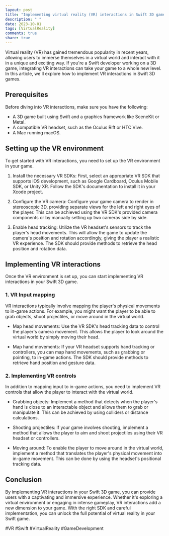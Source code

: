 ```yaml
---
layout: post
title: "Implementing virtual reality (VR) interactions in Swift 3D games"
description: " "
date: 2023-10-01
tags: [VirtualReality]
comments: true
share: true
---
```


Virtual reality (VR) has gained tremendous popularity in recent years, allowing users to immerse themselves in a virtual world and interact with it in a unique and exciting way. If you're a Swift developer working on a 3D game, integrating VR interactions can take your game to a whole new level. In this article, we'll explore how to implement VR interactions in Swift 3D games.

## Prerequisites

Before diving into VR interactions, make sure you have the following:

- A 3D game built using Swift and a graphics framework like SceneKit or Metal.
- A compatible VR headset, such as the Oculus Rift or HTC Vive.
- A Mac running macOS.

## Setting up the VR environment

To get started with VR interactions, you need to set up the VR environment in your game. 

1. Install the necessary VR SDKs: First, select an appropriate VR SDK that supports iOS development, such as Google Cardboard, Oculus Mobile SDK, or Unity XR. Follow the SDK's documentation to install it in your Xcode project.

2. Configure the VR camera: Configure your game camera to render in stereoscopic 3D, providing separate views for the left and right eyes of the player. This can be achieved using the VR SDK's provided camera components or by manually setting up two cameras side by side.

3. Enable head tracking: Utilize the VR headset's sensors to track the player's head movements. This will allow the game to update the camera's position and rotation accordingly, giving the player a realistic VR experience. The SDK should provide methods to retrieve the head position and rotation data.

## Implementing VR interactions

Once the VR environment is set up, you can start implementing VR interactions in your Swift 3D game.

### 1. VR Input mapping

VR interactions typically involve mapping the player's physical movements to in-game actions. For example, you might want the player to be able to grab objects, shoot projectiles, or move around in the virtual world.

- Map head movements: Use the VR SDK's head tracking data to control the player's camera movement. This allows the player to look around the virtual world by simply moving their head.

- Map hand movements: If your VR headset supports hand tracking or controllers, you can map hand movements, such as grabbing or pointing, to in-game actions. The SDK should provide methods to retrieve hand position and gesture data.

### 2. Implementing VR controls

In addition to mapping input to in-game actions, you need to implement VR controls that allow the player to interact with the virtual world.

- Grabbing objects: Implement a method that detects when the player's hand is close to an interactable object and allows them to grab or manipulate it. This can be achieved by using colliders or distance calculations.

- Shooting projectiles: If your game involves shooting, implement a method that allows the player to aim and shoot projectiles using their VR headset or controllers.

- Moving around: To enable the player to move around in the virtual world, implement a method that translates the player's physical movement into in-game movement. This can be done by using the headset's positional tracking data.

## Conclusion

By implementing VR interactions in your Swift 3D game, you can provide users with a captivating and immersive experience. Whether it's exploring a virtual environment or engaging in intense gameplay, VR interactions add a new dimension to your game. With the right SDK and careful implementation, you can unlock the full potential of virtual reality in your Swift game.

#VR #Swift #VirtualReality #GameDevelopment